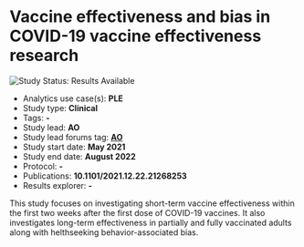 Vaccine effectiveness and bias in COVID-19 vaccine effectiveness research
=============

<img src="https://img.shields.io/badge/Study%20Status-Results%20Available-yellow.svg" alt="Study Status: Results Available"> 

- Analytics use case(s): **PLE**
- Study type: **Clinical**
- Tags: **-**
- Study lead: **AO**
- Study lead forums tag: **[AO](https://forums.ohdsi.org/u/aostropolets)**
- Study start date: **May 2021**
- Study end date: **August 2022**
- Protocol: **-**
- Publications: **10.1101/2021.12.22.21268253**
- Results explorer: **-**

This study focuses on investigating short-term vaccine effectiveness within the first two weeks after the first dose of COVID-19 vaccines. 
It also investigates long-term effectiveness in partially and fully vaccinated adults along with helthseeking behavior-associated bias.
